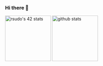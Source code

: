 ### Hi there 👋
<a herf="https://github.com/JaeSeoKim/badge42"><img src="https://badge42.vercel.app/api/v2/stats/cl0z11o4k000609jnua883z09?cursusId=21" height="150px" alt="rsudo's 42 stats" /></a> <img alt="github stats" height="150px" src="https://github-readme-stats.vercel.app/api?username=risudo&theme=tokyonight&show_icons=ture" />


<!--
**r-i0/r-i0** is a ✨ _special_ ✨ repository because its `README.md` (this file) appears on your GitHub profile.

  <img alt="Top Langs" width="500px" src="https://github-readme-stats.vercel.app/api/top-langs/?username=risudo&layout=compact&show_icons=true&theme=gruvbox" />

Here are some ideas to get you started:

- 🔭 I’m currently working on ...
- 🌱 I’m currently learning ...
- 👯 I’m looking to collaborate on ...
- 🤔 I’m looking for help with ...
- 💬 Ask me about ...
- 📫 How to reach me: ...
- 😄 Pronouns: ...
- ⚡ Fun fact: ...
-->
